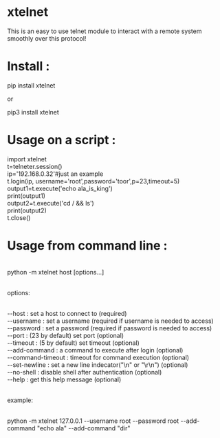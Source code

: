 # xtelnet
This is an easy to use telnet module to interact with a remote system smoothly over this protocol!

# Install :

pip install xtelnet

or

pip3 install xtelnet

# Usage on a script :

import xtelnet
<br>t=telneter.session()
<br>ip='192.168.0.32'#just an example
<br>t.login(ip, username='root',password='toor',p=23,timeout=5)
<br>output1=t.execute('echo ala_is_king')
<br>print(output1)
<br>output2=t.execute('cd / && ls')
<br>print(output2)
<br>t.close()

# Usage from command line :

<br>python -m xtelnet host [options...]

<br>options:


<br>--host : set a host to connect to (required)
<br>--username : set a username (required if username is needed to access)
<br>--password : set a password (required if password is needed to access)
<br>--port : (23 by default) set port (optional)
<br>--timeout : (5 by default) set timeout (optional)
<br>--add-command : a command to execute after login (optional)
<br>--command-timeout : timeout for command execution (optional)
<br>--set-newline : set a new line indecator("\n" or "\r\n") (optional)
<br>--no-shell : disable shell after authentication (optional)
<br>--help : get this help message (optional)

<br>example:

<br>python -m xtelnet 127.0.0.1 --username root --password root --add-command "echo ala" --add-command "dir"
